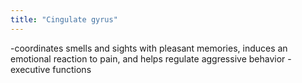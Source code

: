 ```yaml
---
title: "Cingulate gyrus"
---
```

-coordinates smells and sights with pleasant memories, induces an emotional reaction to pain, and helps regulate aggressive behavior
-executive functions

